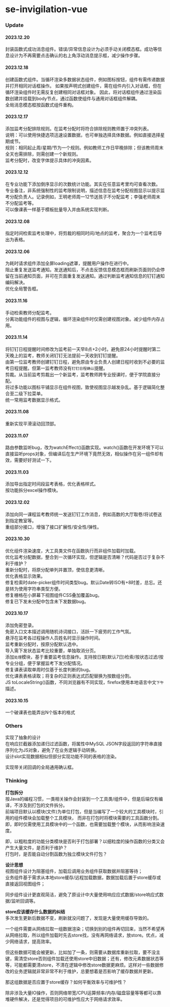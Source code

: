 # se-invigilation-vue

### Update
#### 2023.12.20
封装函数式成功消息组件。错误/异常信息设计为必须手动关闭模态框。成功等信息设计为不再需要点击确认的右上角浮动消息提示框，减少操作步骤。  

#### 2023.12.18
创建函数式组件。当循环渲染多数据状态组件，例如图标按钮，组件有需传递数据并打开相同对话框操作。
如果按声明式创建组件，需在组件内引入对话框，但在循环渲染组件时无需反复创建相同对话框对象。
因此，将对话框组件通过渲染函数创建并挂载到body节点，通过函数使组件与通用对话框组件解耦。  
全局消息模态框按函数式组件重构。  

#### 2023.12.17
添加监考分配排除规则。在监考分配时将符合排除规则教师置于冲突列表。  
说明：可以使用快捷选项迅速设置数据，也可单独选择具体数据。例如直接选择星期或节。  
规则：相同起止周/星期/节为一个规则。例如教师工作日早晚排除；但该教师周末全天也需排除，则需创建一个新规则。  
监考分配时，改变字体提示具体的冲突因素。  

#### 2023.12.12
在专业功能下添加倒序显示的次数统计功能。其实在任意监考里均可查看次数。   
专业备注，非系统强制性的监考限制说明，描述信息在监考分配视图显示以提示监考分配负责人。记录例如，王明老师周一12节送孩子不分配监考；李强老师周末不分配监考等。   
可以像课表一样基于模板批量导入并由系统实现判断。  

#### 2023.12.08
指定时间检索监考处理中，将剪裁的相同时间/地点的监考，聚合为一个监考后导出为表格。  

#### 2023.12.06
为耗时请求组件添加全屏loading遮罩，提醒用户操作在进行中。  
阻止重复发送监考通知。发送通知后，不点击反馈信息模态框而刷新页面则仍会停留在当前通知页面，并可在页面重复发送通知。通过判断监考通知信息的钉钉通知编码解决。     
优化全局警告框。  

#### 2023.11.16
手动检索教师分配监考。   
分离功能组件的视图与逻辑，循环渲染组件时仅需创建视图对象。减少组件内存占用。  

#### 2023.11.14
将钉钉日程提醒时间修改为监考前一天早8点+2小时。避免原24小时提醒时第二天晚上的监考，教师关闭钉钉无法提前一天收到钉钉提醒。  
由第一位监考教师创建钉钉日程，避免原由专业负责人创建日程时收到不必要的监考日程提醒。但第一监考教师没有`钉钉日程确认`提醒。    
剪裁。从当前监考剪裁出一个新监考，监考教师跨专业授课时，便于学院直接分配。   
将过多功能以图标平铺显示在组件视图，致使视图显示越发杂乱。基于逻辑简化整合至二级下拉菜单。  
统一常用监考数据显示格式。    

#### 2023.11.08
重新实现平滑滚动回顶部。  

#### 2023.11.07
路由参数监听bug，改为watchEffect()函数实现。watch()函数在开发环境下可以直接监听props对象，但编译后在生产环境下竟然无效，相似操作在另一组件却有效，需要好好测试一下。  

#### 2023.11.03
添加导出指定时间段监考表格，优化表格样式。  
按功能拆分excel操作模块。  

#### 2023.12.02
添加向同一课程监考教师统一发送钉钉工作消息，例如高数的大厅取卷/将试卷送到指定教室等。   
重组部分接口，增强了接口扩展性/安全性/弹性。  

#### 2023.10.30
优化组件渲染速度，大工具类文件在函数执行而非组件加载时加载。  
优化监考分配数据，整合到一次循环实现，但逻辑是否清晰？代码是否过于复杂不利于维护？  
重新分配时，将原分配单列并置顶，使信息更清晰。  
优化表格显示效果。  
修复检索时date-picker组件时间类型bug。默认Date转ISO有+8时差，总忘。还是转为使用字符串类型方便。  
修复栅格在小屏幕下视图组件CSS叠加覆盖bug。   
修复已下发未分配中包含未下发数据bug。  


#### 2023.10.17
添加免密登录。  
免密入口文本描述调用随机诗词接口，活跃一下疲劳的工作气氛。  
悬浮在监考各过程操作人员姓名时显示操作时间。   
监考重新分配时，按原分配默认选中。  
导入需下发状态监考比较重要，单独取消分页。  
添加`处理`模块，基于重要监考信息操作。支持按日期(默认7日)检索/按状态过滤/按专业分组，便于掌握监考下发分配情况。  
修复课表读取单周时仅基于长度判断的bug。   
优化课表表格读取；将复杂的正则表达式匹配替换为按数组分割。   
JS toLocaleString()函数，不同浏览器有不同实现，firefox使用本地语言中文`下午`描述。  

#### 2023.10.15
一个破课表也能弄出N个版本的格式

### Others
实现了抽象的设计  
在响应拦截器添加递归过滤函数，将属性中MySQL JSON字段返回的字符串直接序列化为JS对象，避免了在业务逻辑手动转换。  
设计slot实现数据相似但部分实现功能不同的表格的渲染。  

实现带关闭回调的全局通用确认框。


### Thinking
**打包拆分**  
按Java的编程习惯，一类相关操作会封装到一个工具类/组件中，但是后端仅有编译，不涉及到打包的文件拆分。  
前端项目默认以模块(文件)为单位打包，但是当编写了一个较大的工具模块时，引用的组件模块会加载整个工具模块，
而非在打包时将模块需要的工具函数分割。即，即时仅需使用工具模块中的一个函数，也需要加载整个模块，从而影响渲染速度。  

即，以粗粒度的功能分类模块是否利于打包部署？以细粒度的操作函数的分类又会产生大量文件，是否利于维护？  
打包时，是否能自动分割函数为独立模块文件打包？


**设计思想**  
视图组件设计为阻塞组件，加载后调用业务组件获取数据并阻塞等待；  
业务组件基于需求从本地store缓存/远程加载数据，数据加载后置于store缓存或直接返回视图组件；  

同步组件设计更直观简洁，避免了原设计中大量使用响应应式数据/store响应式数据/监听回调等。  

**store应该缓存什么数据的纠结**  
多次发生更新后数据不变，刷新就没问题了，发现是大量使用缓存导致的。  

一个组件需要从网络拉取一组数据渲染；切换到别的组件再切回来，当然不希望再从网络拉取，所以组件加载时先去store找，没有再网络请求，放store。优点，减少网络请求，提高效率。

但这些数据可能会被更新，比如加了一条，则需要从数据库重新拉取，要不没主键，需清空store否则组件加载还使用store中旧数据；还有，修改元素数据状态等等，可能都需要清store，不清在逻辑中修改store数据更麻烦。这样对一些数据修改的业务逻辑就非常非常不利于维护，总要想着是否影响了缓存数据并更新。

那这组数据是否应置于store缓存？如何平衡效率与可维护性？  

除非涉及大量IO操作，否则网络带宽/CPU运算频率/内存/磁盘容量等等都可以靠堆硬件解决，还是觉得项目的可维护性应大于网络请求效率。



